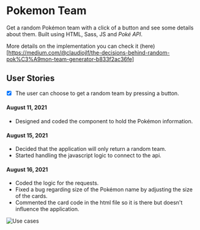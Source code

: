 # Pokemon Team

Get a random Pokémon team with a click of a button and see some details about them. Built using HTML, Sass, JS and _Poké API_.

More details on the implementation you can check it (here)[https://medium.com/@claudiojlf/the-decisions-behind-random-pok%C3%A9mon-team-generator-b833f2ac36fe]

## User Stories

-   [x] The user can choose to get a random team by pressing a button.

#### August 11, 2021

-   Designed and coded the component to hold the Pokémon information.

#### August 15, 2021

-   Decided that the application will only return a random team.
-   Started handling the javascript logic to connect to the api.

#### August 16, 2021

-   Coded the logic for the requests.
-   Fixed a bug regarding size of the Pokémon name by adjusting the size of the cards.
-   Commented the card code in the html file so it is there but doesn't influence the application.

![Use cases](https://github.com/ClaudioKamoda/Pokemon-Team/blob/main/Gif/pokemon.gif)
